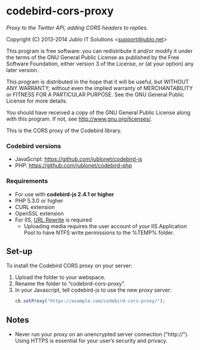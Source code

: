 codebird-cors-proxy
===================
*Proxy to the Twitter API, adding CORS headers to replies.*

Copyright (C) 2013-2014 Jublo IT Solutions &lt;support@jublo.net&gt;

This program is free software: you can redistribute it and/or modify
it under the terms of the GNU General Public License as published by
the Free Software Foundation, either version 3 of the License, or
(at your option) any later version.

This program is distributed in the hope that it will be useful,
but WITHOUT ANY WARRANTY; without even the implied warranty of
MERCHANTABILITY or FITNESS FOR A PARTICULAR PURPOSE.  See the
GNU General Public License for more details.

You should have received a copy of the GNU General Public License
along with this program.  If not, see <http://www.gnu.org/licenses/>.


This is the CORS proxy of the Codebird library.

### Codebird versions

- JavaScript: https://github.com/jublonet/codebird-js
- PHP: https://github.com/jublonet/codebird-php

### Requirements

- For use with **codebird-js 2.4.1 or higher**
- PHP 5.3.0 or higher
- CURL extension
- OpenSSL extension
- For IIS, [URL Rewrite](http://www.iis.net/downloads/microsoft/url-rewrite) is required
  - Uploading media requires the user account of your IIS Application Pool
    to have NTFS write permissions to the %TEMP% folder.

Set-up
------

To install the Codebird CORS proxy on your server:

1. Upload the folder to your webspace.
2. Rename the folder to “codebird-cors-proxy”.
3. In your Javascript, tell codebird-js to use the new proxy server:
    ```javascript
    cb.setProxy("https://example.com/codebird-cors-proxy/");
    ```

Notes
-----

- Never run your proxy on an unencrypted server connection ("http://").
  Using HTTPS is essential for your user’s security and privacy.
